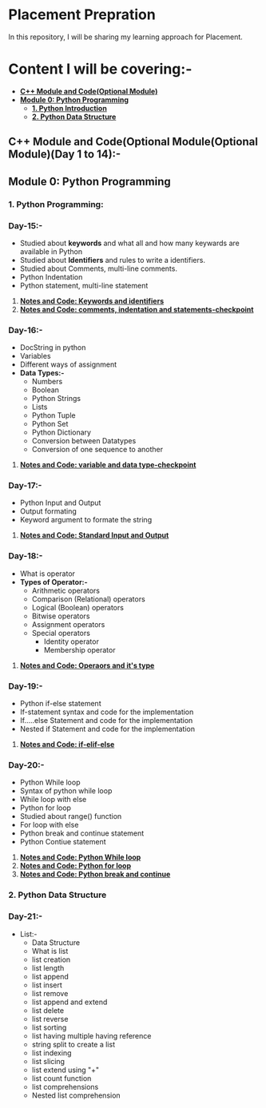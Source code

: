 # Placement Prepration
In this repository, I will be sharing my learning approach for Placement.

# Content I will be covering:-
* [**C++ Module and Code(Optional Module)**](https://github.com/sauravraghuvanshi/Placement-Prepration/tree/main/C%2B%2B%20Module%20and%20Code(Optional%20Module))
* [**Module 0: Python Programming**](https://github.com/sauravraghuvanshi/Placement-Prepration/tree/main/Module%200%20-%20Python%20Programming)
  * [**1. Python Introduction**](https://github.com/sauravraghuvanshi/Placement-Prepration/tree/main/Module%200%20-%20Python%20Programming/1.%20Python%20Introduction)
  * [**2. Python Data Structure**](https://github.com/sauravraghuvanshi/Placement-Prepration/tree/main/Module%200%20-%20Python%20Programming/2.%20Python%20Data%20Structure)

## C++ Module and Code(Optional Module(Optional Module)(Day 1 to 14):-

## Module 0: Python Programming

### 1. Python Programming:

### Day-15:-
* Studied about **keywords** and what all and how many keywards are available in Python
* Studied about **Identifiers** and rules to write a identifiers.
* Studied about Comments, multi-line comments.
* Python Indentation
* Python statement, multi-line statement
1. [**Notes and Code: Keywords and identifiers**](https://github.com/sauravraghuvanshi/Placement-Prepration/blob/main/Module%200%20-%20Python%20Programming/1.%20Python%20Introduction/1.Keywords%20and%20identifiers.ipynb)
2. [**Notes and Code: comments, indentation and statements-checkpoint**](https://github.com/sauravraghuvanshi/Placement-Prepration/blob/main/Module%200%20-%20Python%20Programming/1.%20Python%20Introduction/2.comments%2C%20indentation%20and%20statements-checkpoint.ipynb)

### Day-16:-
* DocString in python
* Variables
* Different ways of assignment
* **Data Types:-**
  * Numbers
  * Boolean
  * Python Strings
  * Lists
  * Python Tuple
  * Python Set
  * Python Dictionary
  * Conversion between Datatypes
  * Conversion of one sequence to another
1. [**Notes and Code: variable and data type-checkpoint**](https://github.com/sauravraghuvanshi/Placement-Prepration/blob/main/Module%200%20-%20Python%20Programming/1.%20Python%20Introduction/3.variable%20and%20data%20type-checkpoint.ipynb)

### Day-17:-
* Python Input and Output
* Output formating
* Keyword argument to formate the string
1. [**Notes and Code: Standard Input and Output**](https://github.com/sauravraghuvanshi/Placement-Prepration/blob/main/Module%200%20-%20Python%20Programming/1.%20Python%20Introduction/4.Standard%20Input%20and%20Output.ipynb)

### Day-18:-
* What is operator
* **Types of Operator:-**
  * Arithmetic operators
  * Comparison (Relational) operators
  * Logical (Boolean) operators
  * Bitwise operators
  * Assignment operators
  * Special operators
    * Identity operator
    * Membership operator
1. [**Notes and Code: Operaors and it's type**](https://github.com/sauravraghuvanshi/Placement-Prepration/blob/main/Module%200%20-%20Python%20Programming/1.%20Python%20Introduction/5.operator.ipynb)

### Day-19:-
* Python if-else statement
* If-statement syntax and code for the implementation
* If.....else Statement and code for the implementation
* Nested if Statement and code for the implementation
1. [**Notes and Code: if-elif-else**](https://github.com/sauravraghuvanshi/Placement-Prepration/blob/main/Module%200%20-%20Python%20Programming/1.%20Python%20Introduction/6.if-elif-else.ipynb)

### Day-20:-
* Python While loop
* Syntax of python while loop
* While loop with else
* Python for loop
* Studied about range() function
* For loop with  else
* Python break and continue statement
* Python Contiue statement
1. [**Notes and Code: Python While loop**](https://github.com/sauravraghuvanshi/Placement-Prepration/blob/main/Module%200%20-%20Python%20Programming/1.%20Python%20Introduction/7.While-loop.ipynb)
2. [**Notes and Code: Python for loop**](https://github.com/sauravraghuvanshi/Placement-Prepration/blob/main/Module%200%20-%20Python%20Programming/1.%20Python%20Introduction/8.for_loop-checkpoint.ipynb)
3. [**Notes and Code: Python break and continue**](https://github.com/sauravraghuvanshi/Placement-Prepration/blob/main/Module%200%20-%20Python%20Programming/1.%20Python%20Introduction/9.break_continue-checkpoint.ipynb)

### 2. Python Data Structure

### Day-21:-
* List:-
  * Data Structure
  * What is list
  * list creation
  * list length
  * list append
  * list insert
  * list remove
  * list append and extend
  * list delete
  * list reverse
  * list sorting
  * list having multiple having reference
  * string split to create a list
  * list indexing
  * list slicing
  * list extend using "+"
  * list count function
  * list comprehensions
  * Nested list comprehension